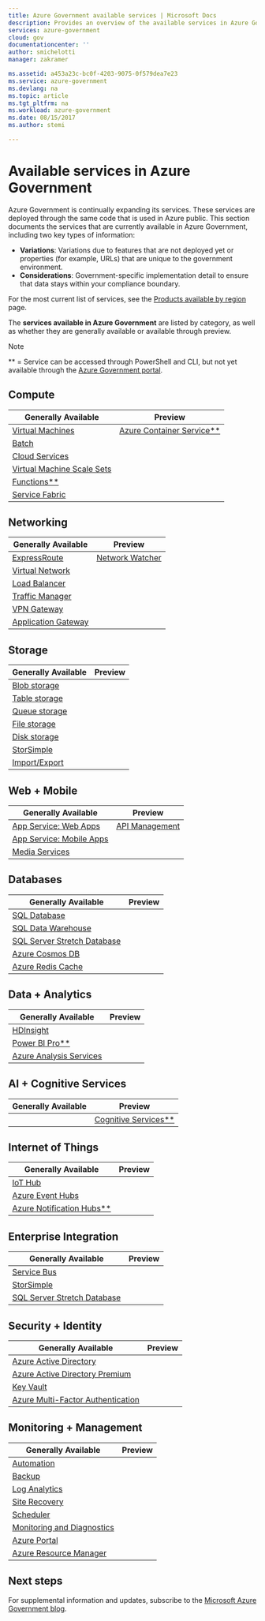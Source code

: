 ```yaml
---
title: Azure Government available services | Microsoft Docs
description: Provides an overview of the available services in Azure Government
services: azure-government
cloud: gov
documentationcenter: ''
author: smichelotti
manager: zakramer

ms.assetid: a453a23c-bc0f-4203-9075-0f579dea7e23
ms.service: azure-government
ms.devlang: na
ms.topic: article
ms.tgt_pltfrm: na
ms.workload: azure-government
ms.date: 08/15/2017
ms.author: stemi

---
```

# Available services in Azure Government
Azure Government is continually expanding its services. These services are deployed through the same code that is used in Azure public. This section documents the services that are currently available in Azure Government, including two key types of information:
* **Variations**: Variations due to features that are not deployed yet or properties (for example, URLs) that are unique to the government environment.  
* **Considerations**: Government-specific implementation detail to ensure that data stays within your compliance boundary.

For the most current list of services, see the [Products available by region](https://azure.microsoft.com/regions/services/) page. 

The **services available in Azure Government** are listed by category, as well as whether they are generally available or available through preview. 

> [!NOTE]
> ** = Service can be accessed through PowerShell and CLI, but not yet available through the [Azure Government portal](https://portal.azure.us).
>
>

## Compute
| Generally Available | Preview |
| --- | --- |
| [Virtual Machines](documentation-government-compute.md#virtual-machines) | [Azure Container Service**](documentation-government-compute.md#azure-container-service) |
| [Batch](documentation-government-compute.md#batch) | |
| [Cloud Services](documentation-government-compute.md#cloud-services) | |
| [Virtual Machine Scale Sets](documentation-government-compute.md#virtual-machine-scale-sets) | |
| [Functions**](documentation-government-compute.md#azure-functions) | |
| [Service Fabric](documentation-government-compute.md#service-fabric) | |

## Networking
| Generally Available | Preview |
| --- | --- |
| [ExpressRoute](documentation-government-networking.md#expressroute-private-connectivity) | [Network Watcher](documentation-government-networking.md#support-for-network-watcher) | 
| [Virtual Network](documentation-government-networking.md#support-for-virtual-network) | |
| [Load Balancer](documentation-government-networking.md#support-for-load-balancer) | |
| [Traffic Manager](documentation-government-networking.md#support-for-traffic-manager) | |
| [VPN Gateway](documentation-government-networking.md#support-for-vpn-gateway) | |
| [Application Gateway](documentation-government-networking.md#support-for-application-gateway) | |

## Storage
| Generally Available | Preview |
| --- | --- |
| [Blob storage](documentation-government-services-storage.md#azure-storage) | |
| [Table storage](documentation-government-services-storage.md#azure-storage) | |
| [Queue storage](documentation-government-services-storage.md#azure-storage) | |
| [File storage](documentation-government-services-storage.md#azure-storage) | |
| [Disk storage](documentation-government-services-storage.md#azure-storage) | |
| [StorSimple](documentation-government-services-storage.md) | |
| [Import/Export](documentation-government-services-storage.md#azure-importexport) | |

## Web + Mobile
| Generally Available | Preview |
| --- | --- |
| [App Service: Web Apps](documentation-government-services-webandmobile.md#app-services) |[API Management](documentation-government-services-webandmobile.md#api-management) |
| [App Service: Mobile Apps](documentation-government-services-webandmobile.md#app-services) | |
| [Media Services](documentation-government-services-media.md) | |

## Databases
| Generally Available | Preview |
| --- | --- |
| [SQL Database](documentation-government-services-database.md#sql-database) | |
| [SQL Data Warehouse](documentation-government-services-database.md#sql-data-warehouse) | |
| [SQL Server Stretch Database](documentation-government-services-database.md#sql-server-stretch-database) | |
| [Azure Cosmos DB](documentation-government-services-database.md#azure-cosmos-db) | |
| [Azure Redis Cache](documentation-government-services-database.md#azure-redis-cache) | |

## Data + Analytics
| Generally Available | Preview |
| --- | --- |
| [HDInsight](documentation-government-services-dataandanalytics.md#hdinsight) | |
| [Power BI Pro**](documentation-government-services-dataandanalytics.md#power-bi) | |
| [Azure Analysis Services](documentation-government-services-dataandanalytics.md#azure-analysis-services) | |

## AI + Cognitive Services 
| Generally Available | Preview |
| --- | --- |
| | [Cognitive Services**](documentation-government-services-aiandcognitiveservices.md) |

## Internet of Things
| Generally Available | Preview |
| --- | --- |
| [IoT Hub](documentation-government-services-iot-hub.md#azure-iot-hub)| |
| [Azure Event Hubs](documentation-government-services-iot-hub.md#azure-event-hubs) | |
| [Azure Notification Hubs**](documentation-government-services-iot-hub.md#azure-notification-hubs) | |

## Enterprise Integration
| Generally Available | Preview |
| --- | --- |
| [Service Bus](documentation-government-networking.md#support-for-service-bus)| |
| [StorSimple](documentation-government-services-storage.md) | |
| [SQL Server Stretch Database](documentation-government-services-database.md#sql-server-stretch-database) | |

## Security + Identity
| Generally Available | Preview |
| --- | --- |
| [Azure Active Directory](documentation-government-services-securityandidentity.md#azure-active-directory) | |
| [Azure Active Directory Premium](documentation-government-services-securityandidentity.md#azure-active-directory-premium) | |
| [Key Vault](documentation-government-services-securityandidentity.md#key-vault) | |
| [Azure Multi-Factor Authentication](documentation-government-services-securityandidentity.md#azure-multi-factor-authentication) | |

## Monitoring + Management
| Generally Available | Preview |
| --- | --- |
| [Automation](documentation-government-services-monitoringandmanagement.md#automation)| |
| [Backup](documentation-government-services-backup.md) | |
| [Log Analytics](documentation-government-services-monitoringandmanagement.md#log-analytics) | |
| [Site Recovery](documentation-government-services-monitoringandmanagement.md#site-recovery) | | 
| [Scheduler](documentation-government-services-monitoringandmanagement.md#scheduler) | |
| [Monitoring and Diagnostics](documentation-government-services-monitoringandmanagement.md#monitor) | |
| [Azure Portal](documentation-government-services-monitoringandmanagement.md#azure-portal) | |
| [Azure Resource Manager](documentation-government-services-monitoringandmanagement.md#azure-resource-manager) | |


## Next steps
For supplemental information and updates, subscribe to the [Microsoft Azure Government blog](https://blogs.msdn.microsoft.com/azuregov/).

